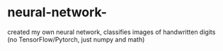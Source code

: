 # neural-network-
created my own neural network, classifies images of handwritten digits  
(no TensorFlow/Pytorch, just numpy and math) 

